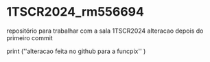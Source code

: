 # 1TSCR2024_rm556694
repositório para trabalhar com a sala 1TSCR2024
alteracao depois do primeiro commit


print (''alteracao feita no github para a funcpix'' )
